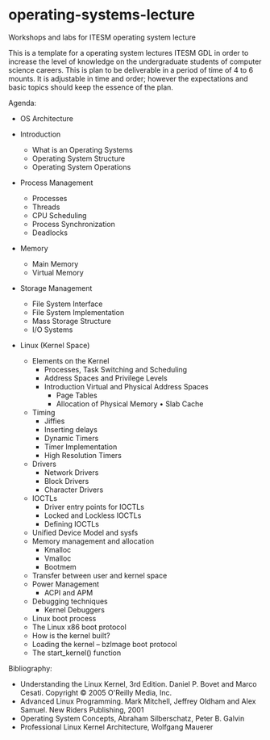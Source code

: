 # operating-systems-lecture

Workshops and labs for ITESM operating system lecture

This is a template for a operating system lectures ITESM GDL
in order to increase the level of knowledge on the undergraduate students of computer science careers. 
This is plan to be deliverable in a period of time of 4 to 6 mounts. 
It is adjustable  in time and order; however the expectations and basic topics should keep the essence of the plan.

Agenda: 

* OS Architecture
 * Introduction
   * What is an Operating Systems
   * Operating System Structure
   * Operating System Operations
 * Process Management
   * Processes
   * Threads
   * CPU Scheduling
   * Process Synchronization
   * Deadlocks
 * Memory 
   * Main Memory
   * Virtual Memory
 * Storage Management
   * File System Interface
   * File System Implementation
   * Mass Storage Structure
   * I/O Systems 
  
* Linux (Kernel Space)
  * Elements on the Kernel 
    * Processes, Task Switching and Scheduling
    * Address Spaces and Privilege Levels
    * Introduction Virtual and Physical Address Spaces
      * Page Tables
      * Allocation of Physical Memory
      •	Slab Cache
  * Timing
    * Jiffies
    * Inserting delays
    * Dynamic Timers
    * Timer Implementation
    * High Resolution Timers
  * Drivers
    * Network Drivers 
    * Block Drivers
    * Character Drivers
  * IOCTLs
    * Driver entry points for IOCTLs
    * Locked and Lockless IOCTLs
    * Defining IOCTLs
  * Unified Device Model and sysfs
  * Memory management and allocation
    * Kmalloc
    * Vmalloc
    * Bootmem
  * Transfer between user and kernel space
  * Power Management
    * ACPI and APM
  * Debugging techniques
    *	Kernel Debuggers
  * Linux boot process
   * The Linux x86 boot protocol
   * How is the kernel built?
   * Loading the kernel – bzImage boot protocol
   * The start_kernel() function


Bibliography: 
* Understanding the Linux Kernel, 3rd Edition. Daniel P. Bovet and Marco Cesati. Copyright © 2005 O'Reilly Media, Inc.
* Advanced Linux Programming. Mark Mitchell, Jeffrey Oldham and Alex Samuel. New Riders Publishing, 2001
* Operating System Concepts, Abraham Silberschatz, Peter B. Galvin
* Professional Linux Kernel Architecture, Wolfgang Mauerer
